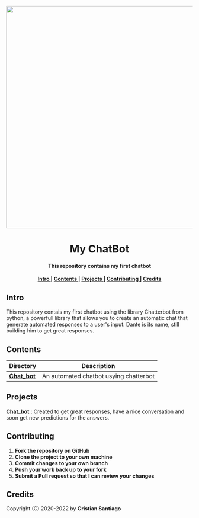 

<p align='center'> <img src="https://user-images.githubusercontent.com/75224625/114634982-27b4f780-9c9a-11eb-9a91-7f1ccd4405ef.png" width = 600> </p>

<h1 align='center'> My ChatBot</h1>

<h4 align='center'>This repository contains my first chatbot </h4>


<p align= 'center'> 
  <b>
    <a href ='#intro' > Intro </a>|
    <a href ='#contents' > Contents </a>|
    <a href ='#project' > Projects </a>|
    <a href ='#contribute'>Contributing </a>|
    <a href ='#credits' > Credits </a>
  </b>
</p>

<h2>
  <a name="intro">Intro </a> 
</h2>

<p>
  This repository contais my first chatbot using the library Chatterbot from python, a powerfull library that allows you to create an automatic chat that generate automated responses to a user's input. Dante is its name, still building him to get great responses.
</p>


<h2>
  <a name="contents">Contents </a> 
</h2>


Directory | Description
----------|-------------------------------------------
[**Chat_bot**](https://github.com/cristian-santiago/Python/tree/main/My-ChatBot)    | An automated chatbot usying chatterbot
<h2>
  <a name="project">Projects </a> 
</h2>

[**Chat_bot**](https://github.com/cristian-santiago/Python/tree/main/My-ChatBot) : Created to get great responses, have a nice conversation and soon get new predictions for the answers.

<h2>
  <a name="contribute">Contributing </a> 
</h2>


1. **Fork the repository on GitHub**
2. **Clone the project to your own machine**
3. **Commit changes to your own branch**
4. **Push your work back up to your fork**
5. **Submit a Pull request so that I can review your changes**

<h2>
  <a name="credits">Credits </a> 
</h2>


Copyright (C) 2020-2022 by **Cristian Santiago** 
